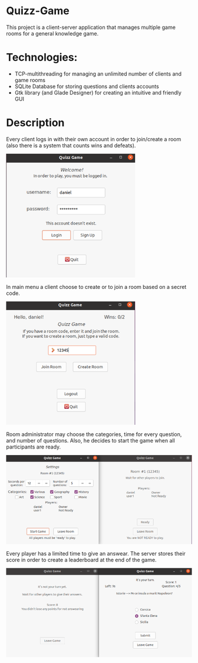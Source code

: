 # Quizz-Game

This project is a client-server application that manages multiple game rooms for a general knowledge game. 

# Technologies:

 * TCP-multithreading for managing an unlimited number of clients and game rooms
 * SQLite Database for storing questions and clients accounts
 * Gtk library (and Glade Designer) for creating an intuitive and friendly GUI

# Description

Every client logs in with their own account in order to join/create a room (also there is a system that counts wins and defeats).

<img width="350" src="https://github.com/andreihaivas6/Quizz-Game/blob/main/ss/a1.png">

In main menu a client choose to create or to join a room based on a secret code.

<img width="350" src="https://github.com/andreihaivas6/Quizz-Game/blob/main/ss/a2.png">

Room administrator may choose the categories, time for every question, and number of questions. Also, he decides to start the game when all participants are ready.

<img width="700" src="https://github.com/andreihaivas6/Quizz-Game/blob/main/ss/a3.png">

Every player has a limited time to give an answear. The server stores their score in order to create a leaderboard at the end of the game.

<img width="700" src="https://github.com/andreihaivas6/Quizz-Game/blob/main/ss/a4.png">


